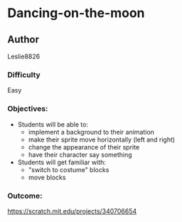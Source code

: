# Dancing-on-the-moon

## Author
Leslie8826

### Difficulty
Easy

### Objectives: 
  - Students will be able to: 
       * implement a background to their animation
       * make their sprite move horizontally (left and right)
       * change the appearance of their sprite
       * have their character say something
  - Students will get familiar with:
       * "switch to costume" blocks
       * move blocks

### Outcome:
https://scratch.mit.edu/projects/340706654

